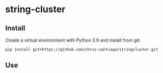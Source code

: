 # string-cluster

## Install

Create a virtual environment with Python 3.9 and install from git:

```bash
pip install git+https://github.com/chris-santiago/stringcluster.git
```

## Use
